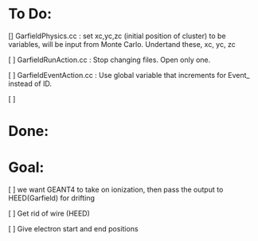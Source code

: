 # To Do:
[] GarfieldPhysics.cc : set xc,yc,zc (initial position of cluster) to be variables, will be input from Monte Carlo. Undertand these, xc, yc, zc

[ ] GarfieldRunAction.cc : Stop changing files. Open only one.

[ ] GarfieldEventAction.cc : Use global variable that increments for Event_ instead of ID.

[ ]

# Done:


# Goal:
[ ] we want GEANT4 to take on ionization, then pass the output to HEED(Garfield) for drifting

[ ] Get rid of wire (HEED)

[ ] Give electron start and end positions

